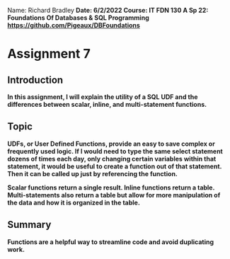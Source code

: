 Name: Richard Bradley <b>
Date: 6/2/2022
Course: IT FDN 130 A Sp 22: Foundations Of Databases & SQL Programming
https://github.com/Pigeaux/DBFoundations 

# Assignment 7

## Introduction
In this assignment, I will explain the utility of a SQL UDF and the differences between scalar, inline, and multi-statement functions.

## Topic
UDFs, or User Defined Functions, provide an easy to save complex or frequently used logic. If I would need to type the same select statement dozens of times each day, only changing certain variables within that statement, it would be useful to create a function out of that statement. Then it can be called up just by referencing the function.

Scalar functions return a single result. Inline functions return a table. Multi-statements also return a table but allow for more manipulation of the data and how it is organized in the table.

## Summary
Functions are a helpful way to streamline code and avoid duplicating work.
